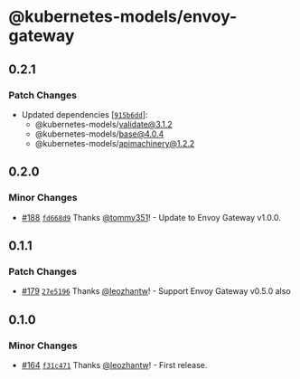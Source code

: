 # @kubernetes-models/envoy-gateway

## 0.2.1

### Patch Changes

- Updated dependencies [[`915b6dd`](https://github.com/tommy351/kubernetes-models-ts/commit/915b6dd8fb5e9d046dc7f7b654f72eea5e97391e)]:
  - @kubernetes-models/validate@3.1.2
  - @kubernetes-models/base@4.0.4
  - @kubernetes-models/apimachinery@1.2.2

## 0.2.0

### Minor Changes

- [#188](https://github.com/tommy351/kubernetes-models-ts/pull/188) [`fd668d9`](https://github.com/tommy351/kubernetes-models-ts/commit/fd668d934c20b248b5bc4161acb66c79b5fb7436) Thanks [@tommy351](https://github.com/tommy351)! - Update to Envoy Gateway v1.0.0.

## 0.1.1

### Patch Changes

- [#179](https://github.com/tommy351/kubernetes-models-ts/pull/179) [`27e5196`](https://github.com/tommy351/kubernetes-models-ts/commit/27e51961a82982c5546039e947961d43bf00b08e) Thanks [@leozhantw](https://github.com/leozhantw)! - Support Envoy Gateway v0.5.0 also

## 0.1.0

### Minor Changes

- [#164](https://github.com/tommy351/kubernetes-models-ts/pull/164) [`f31c471`](https://github.com/tommy351/kubernetes-models-ts/commit/f31c47146dd8d6791fd384db2f0b12b2ef848cc8) Thanks [@leozhantw](https://github.com/leozhantw)! - First release.
